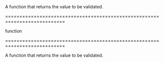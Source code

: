 <!--**
/*-------------------------------------------
    Auto-generated file. Do not modify.
-------------------------------------------

**-->
<!--d-->A function that returns the value to be validated.<!--/d-->
===========================================================================
<!--type-->function<!--/type-->
===========================================================================

<!--shortDescription-->
A function that returns the value to be validated.
<!--/shortDescription-->

<!--fullDescription-->

<!--/fullDescription-->
